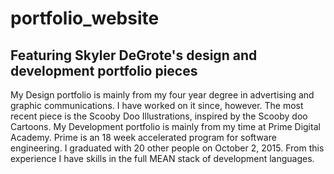 # portfolio_website
## Featuring Skyler DeGrote's design and development portfolio pieces
My Design portfolio is mainly from my four year degree in advertising and graphic communications. I have worked on it since, however.
The most recent piece is the Scooby Doo Illustrations, inspired by the Scooby doo Cartoons.
My Development portfolio is mainly from my time at Prime Digital Academy. Prime is an 18 week accelerated program for software engineering.
I graduated with 20 other people on October 2, 2015. From this experience I have skills in the full MEAN stack of development languages.
